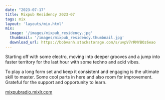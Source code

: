 ```yaml
---
date: "2023-07-17"
title: Mixpub Residency 2023-07
tags: mix
layout: 'layouts/mix.html'
mix:
  image: '/images/mixpub_residency.jpg'
  thumbnail: '/images/mixpub_residency.thumbnail.jpg'
  download_url: https://bobvanh.stackstorage.com/s/uvpV7rRMYBOz6eao
---
```


Starting off with some electro, moving into deeper grooves and a jump into faster territory for the last hour with some techno and acid vibes.

To play a long form set and keep it consistent and engaging is the ultimate skill to master. Some cool parts in here and also room for improvement. Grateful for the support and opportunity to learn.

[mixpubradio.mixlr.com](https://mixpubradio.mixlr.com/)
